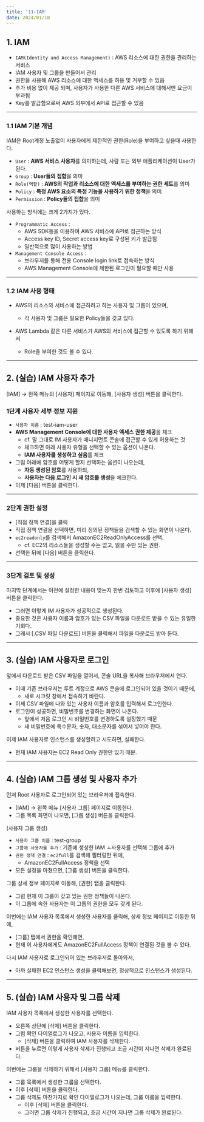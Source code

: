 ```yaml
---
title: '11-IAM'
date: 2024/01/10
---
```


## 1. IAM

- `IAM(Identity and Access Management)` : AWS 리소스에 대한 권한을 관리하는 서비스
- IAM 사용자 및 그룹을 만들어서 관리
- 권한을 사용해 AWS 리소스에 대한 액세스를 허용 및 거부할 수 있음
- 추가 비용 없이 제공 되며, 사용자가 사용한 다른 AWS 서비스에 대해서만 요금이 부과됨
- Key를 발급함으로써 AWS 외부에서 API로 접근할 수 있음

---

### 1.1 IAM 기본 개념

IAM은 Root계정 노출없이 사용자에게 제한적인 권한(Role)을 부여하고 싶을때 사용한다.

- `User` : **AWS 서비스 사용자**를 의미하는데, 사람 또는 외부 애플리케이션이 User가 된다.
- `Group` : **User들의 집합**을 의미
- `Role(역할)` : **AWS의 작업과 리소스에 대한 액세스를 부여하는 권한 세트**를 의미
- `Policy` : **특정 AWS 요소의 특정 기능을 사용하기 위한 정책**을 의미
- `Permission` : **Policy들의 집합**을 의미

사용하는 방식에는 크게 2가지가 있다.

- `Programmatic Access` :
  - AWS SDK등을 이용하여 AWS 서비스에 API로 접근하는 방식
  - Access key ID, Secret access key로 구성된 키가 발급됨
  - 일반적으로 많이 사용하는 방법
- `Management Console Access` :
  - 브라우저를 통해 전용 Console login link로 접속하는 방식
  - AWS Management Console에 제한된 로그인이 필요할 때만 사용

---

### 1.2 IAM 사용 형태

- AWS의 리소스와 서비스에 접근하려고 하는 사용자 및 그룹이 있으며,

  - 각 사용자 및 그룹은 필요한 Policy들을 갖고 있다.

- AWS Lambda 같은 다른 서비스가 AWS의 서비스에 접근할 수 있도록 하기 위해서
  - Role을 부여한 것도 볼 수 있다.

---

## 2. (실습) IAM 사용자 추가

[IAM] → 왼쪽 메뉴의 [사용자] 페이지로 이동해, [사용자 생성] 버튼을 클릭한다.

### 1단계 사용자 세부 정보 지원

- `사용자 이름` : test-iam-user
- **AWS Management Console에 대한 사용자 액세스 권한 제공**을 체크
  - cf. 말 그대로 IM 사용자가 매니지먼트 콘솔에 접근할 수 있게 허용하는 것
  - 체크하면 아래 사용자 유형을 선택할 수 있는 옵션이 나온다.
  - **IAM 사용자를 생성하고 싶음**를 체크
- 그럼 아래에 암호를 어떻게 할지 선택하는 옵션이 나오는데,
  - **자동 생성된 암호**를 사용하되,
  - **사용자는 다음 로그인 시 새 암호를 생성**을 체크한다.
- 이제 [다음] 버튼을 클릭한다.

---

### 2단계 권한 설정

- [직접 정책 연결]을 클릭
- 직접 정책 연결을 선택하면, 미리 정의된 정책들을 검색할 수 있는 화면이 나온다.
- `ec2readonly`를 검색해서 AmazonEC2ReadOnlyAccess를 선택.
  - cf. EC2의 리소스들을 생성할 수는 없고, 읽을 수만 있는 권한.
- 선택한 뒤에 [다음] 버튼을 클릭한다.

---

### 3단계 검토 및 생성

마지막 단계에서는 이전에 설정한 내용이 맞는지 한번 검토하고 이후에 [사용자 생성] 버튼을 클릭한다.

- 그러면 이렇게 IM 사용자가 성공적으로 생성된다.
- 중요한 것은 사용자 이름과 암호가 있는 CSV 파일을 다운로드 받을 수 있는 유일한 기회다.
- 그래서 [.CSV 파일 다운로드] 버튼을 클릭해서 파일을 다운로드 받아 둔다.

---

## 3. (실습) IAM 사용자로 로그인

앞에서 다운로드 받은 CSV 파일을 열어서, 콘솔 URL을 복사해 브라우저에서 연다.

- 이때 기존 브라우저는 루트 계정으로 AWS 콘솔에 로그인되어 있을 것이기 때문에,
  - 새로 시크릿 창에서 접속하기 바란다.
- 이제 CSV 파일에 나와 있는 사용자 이름과 암호를 입력해서 로그인한다.
- 로그인이 성공하면, 비밀번호를 변경하는 화면이 나온다.
  - 앞에서 처음 로그인 시 비밀번호를 변경하도록 설정했기 때문
  - 새 비밀번호에 특수문자, 숫자, 대소문자를 섞어서 넣어야 한다.

이제 IAM 사용자로 인스턴스를 생성할려고 시도하면, 실패한다.

- 현재 IAM 사용자는 EC2 Read Only 권한만 있기 때문.

---

## 4. (실습) IAM 그룹 생성 및 사용자 추가

먼저 Root 사용자로 로그인되어 있는 브라우저에 접속한다.

- [IAM] → 왼쪽 메뉴 [사용자 그룹] 페이지로 이동한다.
- 그룹 목록 화면이 나오면, [그룹 생성] 버튼을 클릭한다.

(사용자 그룹 생성)

- `사용자 그룹 이름` : test-group
- `그룹에 사용자를 추가` : 기존에 생성한 IAM ㅅ사용자를 선택해 그룹에 추가
- `권한 정책 연결` : `ec2full`를 검색해 필터링한 뒤에,
  - AmazonEC2FullAccess 정책을 선택
- 모든 설정을 마쳤으면, [그룹 생성] 버튼을 클릭한다.

그룹 상세 정보 페이지로 이동해, [권한] 탭을 클릭한다.

- 그럼 현재 이 그룹이 갖고 있는 권한 정책들이 나온다.
- 이 그룹에 속한 사용자는 이 그룹의 권한을 모두 갖게 된다.

이번에는 IAM 사용자 목록에서 생성한 사용자를 클릭해, 상세 정보 페이지로 이동한 뒤에,

- [그룹] 탭에서 권한을 확인해면,
- 현재 이 사용자에게도 AmazonEC2FullAccess 정책이 연결된 것을 볼 수 있다.

다시 IAM 사용자로 로그인되어 있는 브라우저로 돌아와서,

- 아까 실패한 EC2 인스턴스 생성을 클릭해보면, 정상적으로 인스턴스가 생성된다.

---

## 5. (실습) IAM 사용자 및 그룹 삭제

IAM 사용자 목록에서 생성한 사용자를 선택한다.

- 오른쪽 상단에 [삭제] 버튼을 클릭한다.
- 그럼 확인 다이얼로그가 나오고, 사용자 이름을 입력한다.
  - [삭제] 버튼을 클릭하여 IAM 사용자를 삭제한다.
- 버튼을 누르면 이렇게 사용자 삭제가 진행되고 조금 시간이 지나면 삭제가 완료된다.

이번에는 그룹을 삭제하기 위해서 [사용자 그룹] 메뉴를 클릭한다.

- 그룹 목록에서 생성한 그룹을 선택한다.
- 이후 [삭제] 버튼을 클릭한다.
- 그룹 삭제도 마찬가지로 확인 다이얼로그가 나오는데, 그룹 이름을 입력한다.
  - 이후 [삭제] 버튼을 클릭한다.
  - 그러면 그룹 삭제가 진행되고, 조금 시간이 지나면 그룹 삭제가 완료된다.
